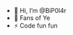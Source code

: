 - 👋 Hi, I’m @BiP0l4r
- 💞️ Fans of Ye
- ⚡ Code fun fun

<!---
BiP0l4r/BiP0l4r is a ✨ special ✨ repository because its `README.md` (this file) appears on your GitHub profile.
You can click the Preview link to take a look at your changes.
--->
